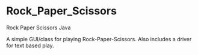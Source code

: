 # Rock_Paper_Scissors
Rock Paper Scissors Java 

A simple GUI/class for playing Rock-Paper-Scissors. Also includes a driver for text based play.
